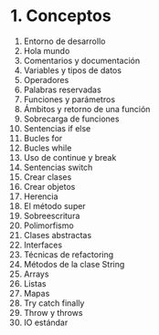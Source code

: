 # 1. Conceptos

1.  Entorno de desarrollo
2.  Hola mundo
3.  Comentarios y documentación
4.  Variables y tipos de datos
5.  Operadores
6.  Palabras reservadas
7.  Funciones y parámetros
8.  Ámbitos y retorno de una función
9.  Sobrecarga de funciones
10. Sentencias if else
11. Bucles for
12. Bucles while
13. Uso de continue y break
14. Sentencias switch
15. Crear clases
16. Crear objetos
17. Herencia
18. El método super
19. Sobreescritura
20. Polimorfismo
21. Clases abstractas
22. Interfaces
23. Técnicas de refactoring
24. Métodos de la clase String
25. Arrays
26. Listas
27. Mapas
28. Try catch finally
29. Throw y throws
30. IO estándar

